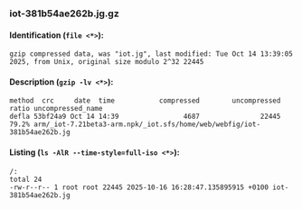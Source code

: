 ### iot-381b54ae262b.jg.gz
#### Identification (`file <*>`):
```
gzip compressed data, was "iot.jg", last modified: Tue Oct 14 13:39:05 2025, from Unix, original size modulo 2^32 22445
```
#### Description (`gzip -lv <*>`):
```
method  crc     date  time           compressed        uncompressed  ratio uncompressed_name
defla 53bf24a9 Oct 14 14:39                4687               22445  79.2% arm/_iot-7.21beta3-arm.npk/_iot.sfs/home/web/webfig/iot-381b54ae262b.jg
```
#### Listing (`ls -AlR --time-style=full-iso <*>`):
```
/:
total 24
-rw-r--r-- 1 root root 22445 2025-10-16 16:28:47.135895915 +0100 iot-381b54ae262b.jg
```

